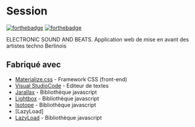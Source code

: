 # Session
[![forthebadge](http://forthebadge.com/images/badges/built-with-love.svg)](http://forthebadge.com)  [![forthebadge](https://forthebadge.com/images/badges/made-with-crayons.svg)](http://forthebadge.com)

ELECTRONIC SOUND AND BEATS.
Application web de mise en avant des artistes techno Berlinois

## Fabriqué avec

* [Materialize.css](http://materializecss.com) - Framework CSS (front-end)
* [Visual StudioCode](https://code.visualstudio.com/) - Editeur de textes
* [Jarallax](http://www.jarallax.com/) - Bibliothèque javascript
* [Lightbox](https://lokeshdhakar.com/projects/lightbox2/) - Bibliothèque javascript
* [Isotope](https://isotope.metafizzy.co/) - Bibliothèque javascript
* [LazyLoad]
* [LazyLoad](https://jquery.com/) - Bibliothèque javascript